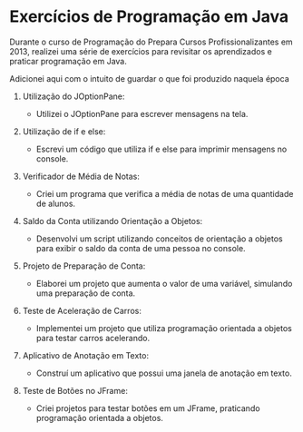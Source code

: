 # Exercícios de Programação em Java

Durante o curso de Programação do Prepara Cursos Profissionalizantes em 2013, realizei uma série de exercícios para revisitar os aprendizados e praticar programação em Java.

Adicionei aqui com o intuito de guardar o que foi produzido naquela época

1. Utilização do JOptionPane:

   - Utilizei o JOptionPane para escrever mensagens na tela.

2. Utilização de if e else:

   - Escrevi um código que utiliza if e else para imprimir mensagens no console.

3. Verificador de Média de Notas:

   - Criei um programa que verifica a média de notas de uma quantidade de alunos.

4. Saldo da Conta utilizando Orientação a Objetos:

   - Desenvolvi um script utilizando conceitos de orientação a objetos para exibir o saldo da conta de uma pessoa no console.

5. Projeto de Preparação de Conta:

   - Elaborei um projeto que aumenta o valor de uma variável, simulando uma preparação de conta.

6. Teste de Aceleração de Carros:
   - Implementei um projeto que utiliza programação orientada a objetos para testar carros acelerando.
7. Aplicativo de Anotação em Texto:
   - Construí um aplicativo que possui uma janela de anotação em texto.
8. Teste de Botões no JFrame:
   - Criei projetos para testar botões em um JFrame, praticando programação orientada a objetos.

